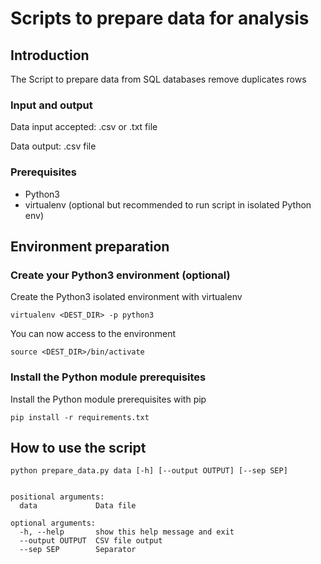 # Scripts to prepare data for analysis

## Introduction
The Script to prepare data from SQL databases
remove duplicates rows

### Input and output
Data input accepted:
.csv or .txt file

Data output:
.csv file

### Prerequisites
- Python3
- virtualenv (optional but recommended to run script in isolated Python env)

## Environment preparation

### Create your Python3 environment (optional)
Create the Python3 isolated environment with virtualenv
```
virtualenv <DEST_DIR> -p python3
```
You can now access to the environment
```
source <DEST_DIR>/bin/activate
```

### Install the Python module prerequisites
Install the Python module prerequisites with pip 
```
pip install -r requirements.txt
```

## How to use the script

```
python prepare_data.py data [-h] [--output OUTPUT] [--sep SEP]


positional arguments:
  data             Data file

optional arguments:
  -h, --help       show this help message and exit
  --output OUTPUT  CSV file output
  --sep SEP        Separator
```
